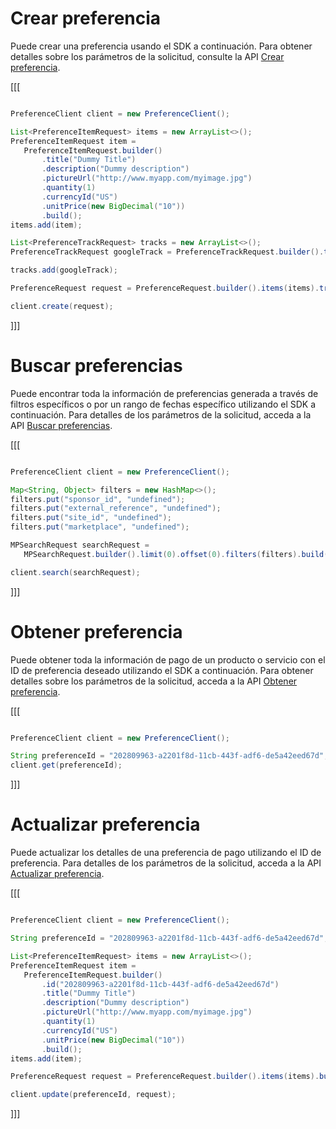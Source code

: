 # Crear preferencia

Puede crear una preferencia usando el SDK a continuación. Para obtener detalles sobre los parámetros de la solicitud, consulte la API [Crear preferencia](https://www.mercadopago[FAKER][URL][DOMAIN]/developers/es/reference/preferences/_checkout_preferences/post).

[[[
```java

PreferenceClient client = new PreferenceClient();

List<PreferenceItemRequest> items = new ArrayList<>();
PreferenceItemRequest item =
   PreferenceItemRequest.builder()
       .title("Dummy Title")
       .description("Dummy description")
       .pictureUrl("http://www.myapp.com/myimage.jpg")
       .quantity(1)
       .currencyId("US")
       .unitPrice(new BigDecimal("10"))
       .build();
items.add(item);

List<PreferenceTrackRequest> tracks = new ArrayList<>();
PreferenceTrackRequest googleTrack = PreferenceTrackRequest.builder().type("google_ad").build();

tracks.add(googleTrack);

PreferenceRequest request = PreferenceRequest.builder().items(items).tracks(tracks).build();

client.create(request);

```
]]]

# Buscar preferencias

Puede encontrar toda la información de preferencias generada a través de filtros específicos o por un rango de fechas específico utilizando el SDK a continuación. Para detalles de los parámetros de la solicitud, acceda a la API [Buscar preferencias](https://www.mercadopago[FAKER][URL][DOMAIN]/developers/es/reference/preferences/_checkout_preferences_search/get).

[[[
```java

PreferenceClient client = new PreferenceClient();

Map<String, Object> filters = new HashMap<>();
filters.put("sponsor_id", "undefined");
filters.put("external_reference", "undefined");
filters.put("site_id", "undefined");
filters.put("marketplace", "undefined");

MPSearchRequest searchRequest =
   MPSearchRequest.builder().limit(0).offset(0).filters(filters).build();

client.search(searchRequest);
```
]]]

# Obtener preferencia

Puede obtener toda la información de pago de un producto o servicio con el ID de preferencia deseado utilizando el SDK a continuación. Para obtener detalles sobre los parámetros de la solicitud, acceda a la API [Obtener preferencia](https://www.mercadopago[FAKER][URL][DOMAIN]/developers/es/reference/preferences/_checkout_preferences_id/get).

[[[
```java

PreferenceClient client = new PreferenceClient();

String preferenceId = "202809963-a2201f8d-11cb-443f-adf6-de5a42eed67d";
client.get(preferenceId);
```
]]]

# Actualizar preferencia

Puede actualizar los detalles de una preferencia de pago utilizando el ID de preferencia. Para detalles de los parámetros de la solicitud, acceda a la API [Actualizar preferencia](https://www.mercadopago[FAKER][URL][DOMAIN]/developers/es/reference/preferences/_checkout_preferences_id/put).

[[[
```java

PreferenceClient client = new PreferenceClient();

String preferenceId = "202809963-a2201f8d-11cb-443f-adf6-de5a42eed67d";

List<PreferenceItemRequest> items = new ArrayList<>();
PreferenceItemRequest item =
   PreferenceItemRequest.builder()
       .id("202809963-a2201f8d-11cb-443f-adf6-de5a42eed67d")
       .title("Dummy Title")
       .description("Dummy description")
       .pictureUrl("http://www.myapp.com/myimage.jpg")
       .quantity(1)
       .currencyId("US")
       .unitPrice(new BigDecimal("10"))
       .build();
items.add(item);

PreferenceRequest request = PreferenceRequest.builder().items(items).build();

client.update(preferenceId, request);
```
]]]